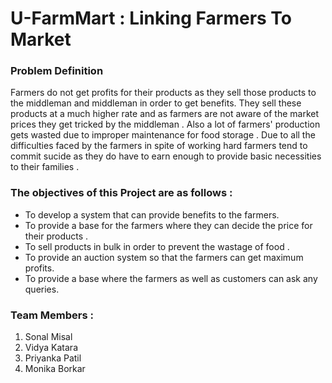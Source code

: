 # U-FarmMart : Linking Farmers To Market

### Problem Definition 

Farmers do not get profits for their products as they sell those products to the middleman and middleman in order to get benefits. They sell these products at a much higher rate and as farmers are not aware of the market prices they get tricked by the middleman . Also a lot of farmers' production gets wasted due to improper maintenance for food storage .  Due to all the difficulties faced by the farmers in spite of working hard farmers tend to commit sucide as they do have to earn enough to provide basic necessities to their families .

### The objectives of this Project are as follows :
* To develop a system that can provide benefits to the farmers.
* To provide a base for the farmers where they can decide the price for their products .
* To sell products in bulk in order to prevent the wastage of food .
* To provide an auction system so that the farmers can get maximum profits.
* To provide a base where the farmers as well as customers can ask any queries.

### Team Members :
1. Sonal Misal
2. Vidya Katara
3. Priyanka Patil
4. Monika Borkar
